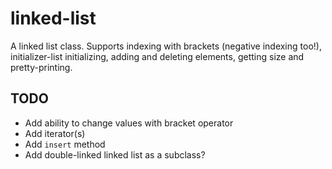 # linked-list

A linked list class. Supports indexing with brackets (negative indexing too!), initializer-list initializing, adding and deleting elements, getting size and pretty-printing.

## TODO
- Add ability to change values with bracket operator
- Add iterator(s)
- Add `insert` method
- Add double-linked linked list as a subclass?